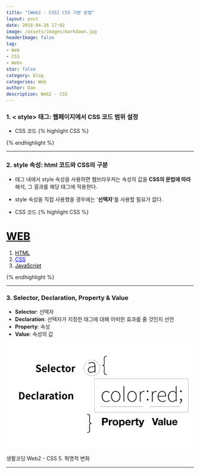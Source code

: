 ```yaml
---
title: "[Web2 - CSS] CSS 기본 문법"
layout: post
date: 2018-04-26 17:02
image: /assets/images/markdown.jpg
headerImage: false
tag:
- Web
- CSS
- Webn
star: false
category: blog
categories: Web
author: Dan
description: Web2 - CSS
---
```

### 1. < style> 태그: 웹페이지에서 CSS 코드 범위 설정

* CSS 코드
{% highlight CSS %}
<!-- 모든 a 태그 색 black로 변경 -->
<style>
  a {
    color: black;
  }
</style>
{% endhighlight %}

---
### 2. style 속성: html 코드와 CSS의 구분

* 태그 내에서 style 속성을 사용하면 웹브라우저는 속성의 값을 **CSS의 문법에 따라** 해석, 그 결과를 해당 태그에 적용한다.
* style 속성을 직접 사용했을 경우에는 '**선택자**'를 사용할 필요가 없다.

* CSS 코드
{% highlight CSS %}
<!-- 'CSS'의 글자 색만 blue로 변경 -->
<h1><a href="index.html">WEB</a></h1>
<ol>
  <li><a href="1.html">HTML</a></li>
  <li><a href="2.html" style="color:blue">CSS</a></li>
  <li><a href="3.html">JavaScript</a></li>
</ol>
{% endhighlight %}

---
### 3. Selector, Declaration, Property & Value

* **Selector**: 선택자
* **Declaration**: 선택자가 지정한 태그에 대해 어떠한 효과를 줄 것인지 선언
* **Property**: 속성
* **Value**: 속성의 값

![Markdowm Image][1]
<figcaption class="caption">생활코딩 Web2 - CSS 5. 혁명적 변화</figcaption>


---
[1]: /assets/images/스크린샷10.jpg
